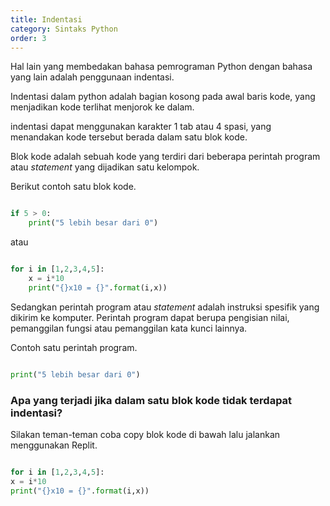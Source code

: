 ```yaml
---
title: Indentasi
category: Sintaks Python
order: 3
---
```


Hal lain yang membedakan bahasa pemrograman Python dengan bahasa yang lain adalah penggunaan indentasi.

Indentasi dalam python adalah bagian kosong pada awal baris kode, yang menjadikan kode terlihat menjorok ke dalam.

indentasi dapat menggunakan karakter 1 tab atau 4 spasi, yang menandakan kode tersebut berada dalam satu blok kode.

Blok kode adalah sebuah kode yang terdiri dari beberapa perintah program atau _statement_ yang dijadikan satu kelompok.




Berikut contoh satu blok kode.

```python

if 5 > 0:
    print("5 lebih besar dari 0")

```

atau 

```python

for i in [1,2,3,4,5]:
    x = i*10
    print("{}x10 = {}".format(i,x))

```


Sedangkan perintah program atau _statement_ adalah instruksi spesifik yang dikirim ke komputer. Perintah program dapat berupa pengisian nilai, pemanggilan fungsi atau pemanggilan kata kunci lainnya.

Contoh satu perintah program.

```python

print("5 lebih besar dari 0")

```


### Apa yang terjadi jika dalam satu blok kode tidak terdapat indentasi?

Silakan teman-teman coba copy blok kode di bawah lalu jalankan menggunakan Replit.


```python

for i in [1,2,3,4,5]:
x = i*10
print("{}x10 = {}".format(i,x))

```